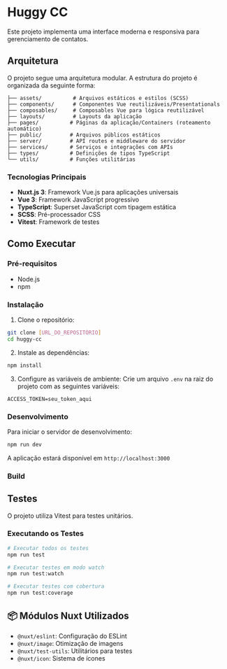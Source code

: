 # Huggy CC

Este projeto implementa uma interface moderna e responsiva para gerenciamento de contatos.

## Arquitetura

O projeto segue uma arquitetura modular. A estrutura do projeto é organizada da seguinte forma:

```
├── assets/          # Arquivos estáticos e estilos (SCSS)
├── components/      # Componentes Vue reutilizáveis/Presentationals
├── composables/     # Composables Vue para lógica reutilizável
├── layouts/         # Layouts da aplicação
├── pages/          # Páginas da aplicação/Containers (roteamento automático)
├── public/         # Arquivos públicos estáticos
├── server/         # API routes e middleware do servidor
├── services/       # Serviços e integrações com APIs
├── types/          # Definições de tipos TypeScript
└── utils/          # Funções utilitárias
```

### Tecnologias Principais

- **Nuxt.js 3**: Framework Vue.js para aplicações universais
- **Vue 3**: Framework JavaScript progressivo
- **TypeScript**: Superset JavaScript com tipagem estática
- **SCSS**: Pré-processador CSS
- **Vitest**: Framework de testes

## Como Executar

### Pré-requisitos

- Node.js
- npm

### Instalação

1. Clone o repositório:

```bash
git clone [URL_DO_REPOSITÓRIO]
cd huggy-cc
```

2. Instale as dependências:

```bash
npm install
```

3. Configure as variáveis de ambiente:
   Crie um arquivo `.env` na raiz do projeto com as seguintes variáveis:

```
ACCESS_TOKEN=seu_token_aqui
```

### Desenvolvimento

Para iniciar o servidor de desenvolvimento:

```bash
npm run dev
```

A aplicação estará disponível em `http://localhost:3000`

### Build

## Testes

O projeto utiliza Vitest para testes unitários.

### Executando os Testes

```bash
# Executar todos os testes
npm run test

# Executar testes em modo watch
npm run test:watch

# Executar testes com cobertura
npm run test:coverage
```

## 📦 Módulos Nuxt Utilizados

- `@nuxt/eslint`: Configuração do ESLint
- `@nuxt/image`: Otimização de imagens
- `@nuxt/test-utils`: Utilitários para testes
- `@nuxt/icon`: Sistema de ícones
